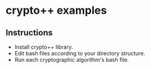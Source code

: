 # crypto++ examples 

## Instructions
- Install crypto++ library.
- Edit bash files according to your directory structure.
- Run each cryptographic algorithm's bash file.
